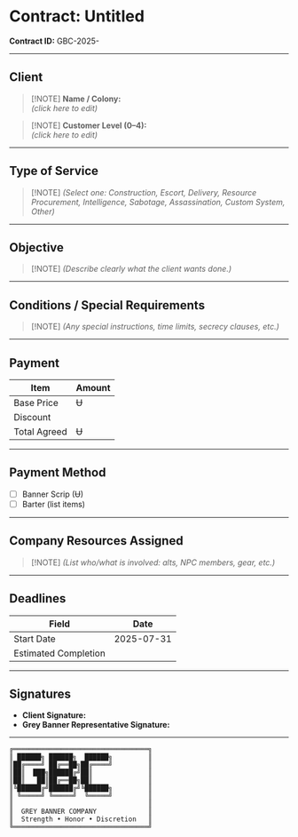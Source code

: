 # Contract: Untitled

**Contract ID:** GBC-2025-  

---

## Client
> [!NOTE] **Name / Colony:**  
> *(click here to edit)*  

> [!NOTE] **Customer Level (0–4):**  
> *(click here to edit)*

---

## Type of Service
> [!NOTE] *(Select one: Construction, Escort, Delivery, Resource Procurement, Intelligence, Sabotage, Assassination, Custom System, Other)*  

---

## Objective
> [!NOTE] *(Describe clearly what the client wants done.)*

---

## Conditions / Special Requirements
> [!NOTE] *(Any special instructions, time limits, secrecy clauses, etc.)*

---

## Payment
| Item        | Amount |
|-------------|--------|
| Base Price  | Ʉ      |
| Discount    |        |
| Total Agreed | Ʉ     |

---

## Payment Method
- [ ] Banner Scrip (Ʉ)
- [ ] Barter (list items)

---

## Company Resources Assigned
> [!NOTE] *(List who/what is involved: alts, NPC members, gear, etc.)*

---

## Deadlines
| Field                | Date              |
|----------------------|-------------------|
| Start Date           | 2025-07-31 |
| Estimated Completion |                   |

---

## Signatures
- **Client Signature:**  
- **Grey Banner Representative Signature:**  

---

```text
╔══════════════════════════════════╗
║ ██████╗ ██████╗  ██████╗         ║
║██╔════╝ ██╔══██╗██╔════╝         ║
║██║  ███╗██████╔╝██║              ║
║██║   ██║██╔══██╗██║              ║
║╚██████╔╝██████╔╝╚██████╗         ║
║ ╚═════╝ ╚═════╝  ╚═════╝         ║
║                                  ║
║  GREY BANNER COMPANY             ║
║  Strength • Honor • Discretion   ║
╚══════════════════════════════════╝
